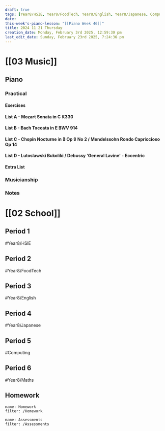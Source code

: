 ```yaml
---
draft: true
tags: [Year8/HSIE, Year8/FoodTech, Year8/English, Year8/Japanese, Computing, Year8/Maths]
date: 
this-week's-piano-lesson: "[[Piano Week 46]]"
title: 2024 11 21 Thursday
creation_date: Monday, February 3rd 2025, 12:59:30 pm
last_edit_date: Sunday, February 23rd 2025, 7:24:36 pm
---
```


# [[03 Music]]

## Piano

### Practical

#### Exercises

#### List A - Mozart Sonata in C K330

#### List B - Bach Toccata in E BWV 914

#### List C - Chopin Nocturne in B Op 9 No 2 / Mendelssohn Rondo Capriccioso Op 14

#### List D - Lutoslawski Bukoliki / Debussy 'General Lavine' - Eccentric

#### Extra List

### Musicianship

### Notes

# [[02 School]]

## Period 1

#Year8/HSIE

## Period 2

#Year8/FoodTech

## Period 3

#Year8/English

## Period 4

#Year8/Japanese

## Period 5

#Computing

## Period 6

#Year8/Maths

## Homework

```todoist
name: Homework
filter: /Homework
```

```todoist
name: Assessments
filter: /Assessments
```
